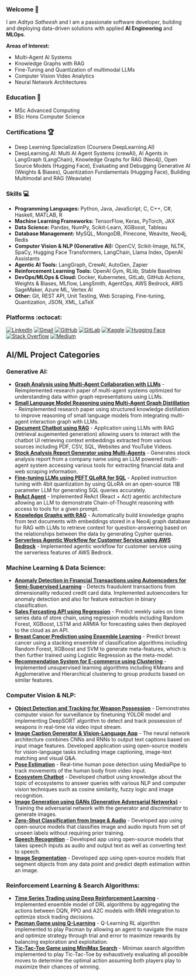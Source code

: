 ### Welcome 👋

I am *Aditya Satheesh* and I am a passionate software developer, building and deploying data-driven solutions with applied **AI Engineering** and **MLOps**. 

**Areas of Interest:**
- Multi-Agent AI Systems
- Knowledge Graphs with RAG
- Fine-Tuning and Quantization of multimodal LLMs
- Computer Vision Video Analytics 
- Neural Network Architectures

<!--
**cybersamurai2410/cybersamurai2410** is a ✨ _special_ ✨ repository because its `README.md` (this file) appears on your GitHub profile.

Here are some ideas to get you started: x

- 🔭 I’m currently working on ...
- 🌱 I’m currently learning ...
- 👯 I’m looking to collaborate on ...
- 🤔 I’m looking for help with ...
- 💬 Ask me about ...
- 📫 How to reach me: ...
- 😄 Pronouns: ...
- ⚡ Fun fact: ...
-->

<!--[![Anurag's GitHub stats](https://github-readme-stats.vercel.app/api?username=cybersamurai2410)](https://github.com/anuraghazra/github-readme-stats)-->

### Education 📖 

  - MSc Advanced Computing
  - BSc Hons Computer Science

### Certifications 🏆

  - Deep Learning Specialization (Coursera DeepLearning.AI)
  - DeepLearning.AI: Multi AI Agent Systems (crewAI), AI Agents in LangGraph (LangChain), Knowledge Graphs for RAG (Neo4j), Open Source Models (Hugging Face), Evaluating and Debugging Generative AI (Weights & Biases), Quantization Fundamentals (Hugging Face), Building Multimodal and RAG (Weaviate)

### Skills 💻

- **Programming Languages:** Python, Java, JavaScript, C, C++, C#, Haskell, MATLAB, R
- **Machine Learning Frameworks:** TensorFlow, Keras, PyTorch, JAX
- **Data Science:** Pandas, NumPy, Scikit-Learn, XGBoost, Tableau 
- **Database Management:** MySQL, MongoDB, Pinecone, Weavite, Neo4j, Redis
- **Computer Vision & NLP (Generative AI):** OpenCV, Scikit-Image, NLTK, SpaCy, Hugging Face Transformers, LangChain, Llama Index, OpenAI Assistants
- **Agentic AI Tools:** LangGraph, CrewAI, AutoGen, Zapier 
- **Reinforcement Learning Tools:** OpenAI Gym, RLlib, Stable Baselines
- **DevOps/MLOps & Cloud:** Docker, Kubernetes, GitLab, GitHub Actions, Weights & Biases, MLflow, LangSmith, AgentOps, AWS Bedrock, AWS SageMaker, Azure ML, Vertex AI
- **Other:** Git, REST API, Unit Testing, Web Scraping, Fine-tuning, Quantization, JSON, XML, LaTeX

<!--[![Top Langs](https://github-readme-stats.vercel.app/api/top-langs/?username=cybersamurai2410&layout=donut)](https://github.com/anuraghazra/github-readme-stats)-->

### Platforms :octocat: 
<!--Markdown badges via Shields.io-->
[![LinkedIn](https://img.shields.io/badge/LinkedIn-Profile-blue?style=flat&logo=linkedin)](https://www.linkedin.com/in/aditya-satheesh-6a2685291)
[![Gmail](https://img.shields.io/badge/Gmail-Email-red?style=flat&logo=gmail)](mailto:adityas.ai2410@gmail.com)
[![GitHub](https://img.shields.io/badge/GitHub-Profile-black?style=flat&logo=github)](https://github.com/cybersamurai2410)
[![GitLab](https://img.shields.io/badge/GitLab-Profile-black?style=flat&logo=gitlab)](https://gitlab.com/cybersamurai2410)
[![Kaggle](https://img.shields.io/badge/Kaggle-Profile-blue?style=flat&logo=kaggle)](https://www.kaggle.com/t0266882)
[![Hugging Face](https://img.shields.io/badge/Hugging%20Face-Profile-yellow?style=flat&logo=huggingface)](https://huggingface.co/adityas2410)
[![Stack Overflow](https://img.shields.io/badge/Stack%20Overflow-Profile-orange?style=flat&logo=stackoverflow)](https://stackoverflow.com/users/16278572/devx20)
[![Medium](https://img.shields.io/badge/Medium-Blog-black?style=flat&logo=medium)](https://medium.com/@aditya24102001)

## AI/ML Project Categories 

### Generative AI:
- **[Graph Analysis using Multi-Agent Collaboration with LLMs](https://github.com/cybersamurai2410/graph_analysis_multi-agents/)** - Reimplemented research paper of multi-agent systems optimized for understanding data within graph representations using LLMs.
- **[Small Language Model Reasoning using Multi-Agent Graph Distillation](https://github.com/cybersamurai2410/multi-agent_graph_distillation/)** - Reimplemented research paper using structured knowledge distillation to improve reasoning of small language models from integrating multi-agent interaction graph with LLMs.  
- **[Document Chatbot using RAG](https://github.com/cybersamurai2410/Document-Chatbot/)** - Application using LLMs with RAG (retrieval augemented generation) allowing users to interact with the chatbot UI retrieving context embeddings extracted from various sources including PDF, CSV, SQL, Websites and YouTube Videos.
- **[Stock Analysis Report Generator using Multi-Agents](https://github.com/cybersamurai2410/stock-analysis_multi-agents-AI)** - Generates stock analysis report from a company name using an LLM powered multi-agent system accessing various tools for extracting financial data and web scraping information. 
- **[Fine-tuning LLMs using PEFT QLoRA for SQL](https://github.com/cybersamurai2410/sql-instruct-qlora-llm)** - Applied instruction tuning with 4bit quantization by using QLoRA on an open-source 11B parameter LLM for generating SQL queries accurately.
- **[ReAct Agent](https://github.com/cybersamurai2410/ReAct_Agent)** - Implemented ReAct (React + Act) agentic architecture allowing an LLM to demonstrate Chain-of-Thought reasoning with access to tools for a given prompt.
- **[Knowledge Graphs with RAG](https://github.com/cybersamurai2410/Knowledge-Graph_RAG)** - Automatically build knowledge graphs from text documents with embeddings stored in a Neo4j graph database for RAG with LLMs to retrieve context for question-answering based on the relationships between the data by generating Cypher queries.
- **[Serverless Agentic Workflow for Customer Service using AWS Bedrock](https://github.com/cybersamurai2410/CustomerService-BedrockAgents)** - Implemented agentic workflow for customer service using the serverless features of AWS Bedrock. 

### Machine Learning & Data Science:
- **[Anomaly Detection in Financial Transactions using Autoencoders for Semi-Supervised Learning](https://github.com/cybersamurai2410/Transaction-Fraud-Detection)** - Detects fraudulent transactions from dimensionality reduced credit card data. Implemented autoencoders for anomaly detection and also for feature extraction in binary classification.
- **[Sales Forcasting API using Regression](https://github.com/cybersamurai2410/Sales-Forecasting)** - Predict weekly sales on time series data of store chain, using regression models including Random Forest, XGBoost, LSTM and ARMIA for forecasting sales then deployed to the cloud as an API. 
- **[Breast Cancer Prediction using Ensemble Learning](https://github.com/cybersamurai2410/BreastCancer_Prediction)** - Predict breast cancer using a stacking ensemble of classification algorithms including Random Forest, XGBoost and SVM to generate meta-features, which is then further trained using Logistic Regression as the meta-model. 
- **[Recommendation System for E-commerce using Clustering ](https://github.com/cybersamurai2410/Product-Recommendation)** - Implemented unsupervised learning algorithms including KMeans and Agglomerative and Hierarchical clustering to group products based on similar features.

### Computer Vision & NLP:
- **[Object Detection and Tracking for Weapon Possession](https://github.com/cybersamurai2410/Threat_Detector)** - Demonstrates computer vision for surveillance by finetuning YOLOR model and implementing DeepSORT algorithm to detect and track possession of weapons in real-time via video input stream.  
- **[Image Caption Generator & Vision-Language App](https://github.com/cybersamurai2410/Image_Caption)** - The neural network architecture combines CNNs and RNNs to output text captions based on input image features. Developed application using open-source models for vision-language tasks including image captioning, image-text matching and visual Q&A. 
- **[Pose Estimation](https://github.com/cybersamurai2410/PoseEstimation)** - Real-time human pose detection using MediaPipe to track movements of the human body from video input.
- **[Ecosystem Chatbot](https://github.com/cybersamurai2410/Ecosystem_Chatbot)** - Developed chatbot using knowledge about the topic of ecosystems to answer queries with various NLP and computer vision techniques such as cosine similarity, fuzzy logic and image recognition. 
- **[Image Generation using GANs (Generative Adversarial Networks)](https://github.com/cybersamurai2410/GAN-image_gen)** - Training the adversarial network with the generator and discriminator to generate images.
- **[Zero-Shot Classification from Image & Audio](https://github.com/cybersamurai2410/Zero-Shot_Classification)** - Developed app using open-source models that classifies image and audio inputs from set of unseen labels without requiring prior training.  
- **[Speech Recognition](https://github.com/cybersamurai2410/Speech_Recognition)** - Developed app using open-source models that takes speech inputs as audio and output text as well as converting text to speech.
- **[Image Segmentation](https://github.com/cybersamurai2410/Image_Segmentation)** - Developed app using open-source models that segment objects from any data point and predict depth estimation within an image.

### Reinforcement Learning & Search Algorithms: 
- **[Time Series Trading using Deep Reinforcement Learning](https://github.com/cybersamurai2410/RL_Trading)** - Implemented ensemble model of DRL algorithms by aggregating the actions between DQN, PPO and A2C models with RNN integration to optimize stock trading decisions. 
- **[Pacman Game using Q-Learning](https://github.com/cybersamurai2410/Pacman_QLearning)** - Q-Learning RL algorithm implemented to play Pacman by allowing an agent to navigate the maze and optimize strategy through trial and error to maximize rewards by balancing exploration and exploitation.
- **[Tic-Tac-Toe Game using MiniMax Search](https://github.com/cybersamurai2410/Tic-Tac-Toe)** - Minimax search algorithm implemented to play Tic-Tac-Toe by exhaustively evaluating all possible moves to determine the optimal action assuming both players play to maximize their chances of winning.
